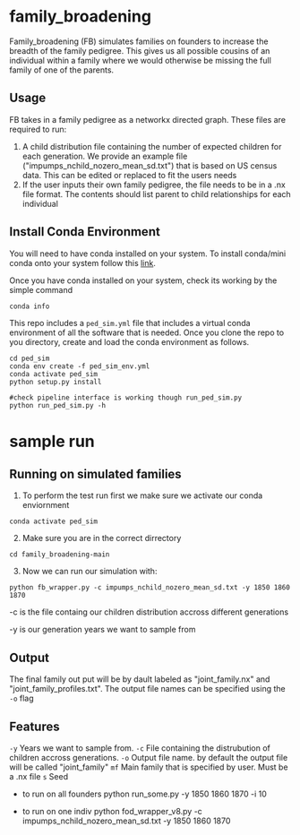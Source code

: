 # family_broadening
Family_broadening (FB) simulates families on founders to increase the breadth of the family pedigree. This gives us all possible cousins of an individual within a family where we would otherwise be missing the full family of one of the parents.

## Usage
FB takes in a family pedigree as a networkx directed graph. These files are required to run:
1. A child distribution file containing the number of expected children for each generation. We provide an example file ("impumps_nchild_nozero_mean_sd.txt") that is based on US census data. This can be edited or replaced to fit the users needs
2. If the user inputs their own family pedigree, the file needs to be in a .nx file format. The contents should list parent to child relationships for each individual 

## Install Conda Environment
You will need to have conda installed on your system. To install conda/mini conda onto your system follow this 
[link](https://conda.io/projects/conda/en/latest/user-guide/install/index.html).

Once you have conda installed on your system, check its working by the simple command
```bash
conda info
```

This repo includes a `ped_sim.yml` file that includes a virtual conda environment of all the software that is needed. 
Once you clone the repo to you directory, create and load the conda environment as follows.

```
cd ped_sim
conda env create -f ped_sim_env.yml
conda activate ped_sim
python setup.py install

#check pipeline interface is working though run_ped_sim.py
python run_ped_sim.py -h
```

# sample run

## Running on simulated families

1. To perform the test run first we make sure we activate our conda enviornment
```
conda activate ped_sim
```

2. Make sure you are in the correct dirrectory
```
cd family_broadening-main
```

3. Now we can run our simulation with:
```
python fb_wrapper.py -c impumps_nchild_nozero_mean_sd.txt -y 1850 1860 1870
```
-c is the file containg our children distribution accross different generations

-y is our generation years we want to sample from

## Output

The final family out put will be by dault labeled as "joint_family.nx" and "joint_family_profiles.txt". The output file names can be specified using the `-o` flag

## Features
`-y` Years we want to sample from. 
`-c` File containing the distrubution of children accross generations.
`-o` Output file name. by default the output file will be called "joint_family"
`mf` Main family that is specified by user. Must be a .nx file
`s` Seed

- to run on all founders 
python run_some.py -y 1850 1860 1870 -i 10

- to run on one indiv
python fod_wrapper_v8.py -c impumps_nchild_nozero_mean_sd.txt -y 1850 1860 1870